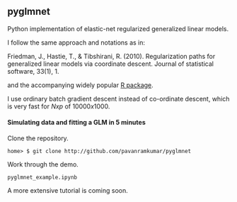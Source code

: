 ## pyglmnet
Python implementation of elastic-net regularized generalized linear models.

I follow the same approach and notations as in:

Friedman, J., Hastie, T., & Tibshirani, R. (2010). Regularization paths for generalized linear models via coordinate descent. Journal of statistical software, 33(1), 1.

and the accompanying widely popular [R package](https://web.stanford.edu/~hastie/glmnet/glmnet_alpha.html).

I use ordinary batch gradient descent instead of co-ordinate descent, which is very fast for $N x p$ of $10000 x 1000$.

#### Simulating data and fitting a GLM in 5 minutes
Clone the repository.
```
home> $ git clone http://github.com/pavanramkumar/pyglmnet
```
Work through the demo.
```
pyglmnet_example.ipynb
```

A more extensive tutorial is coming soon.
